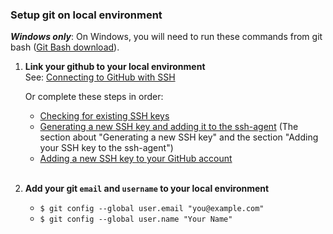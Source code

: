 
### Setup git on local environment
***Windows only***: 
On Windows, you will need to run these commands from git bash ([Git Bash download](https://git-scm.com/downloads)).


1. **Link your github to your local environment**  
  See: [Connecting to GitHub with SSH](https://docs.github.com/en/authentication/connecting-to-github-with-ssh)

    Or complete these steps in order:  
    - [Checking for existing SSH keys](https://docs.github.com/en/authentication/connecting-to-github-with-ssh/checking-for-existing-ssh-keys)  
    - [Generating a new SSH key and adding it to the ssh-agent](https://docs.github.com/en/authentication/connecting-to-github-with-ssh/generating-a-new-ssh-key-and-adding-it-to-the-ssh-agent)   (The section about "Generating a new SSH key" and the section "Adding your SSH key to the ssh-agent")
    - [Adding a new SSH key to your GitHub account](https://docs.github.com/en/authentication/connecting-to-github-with-ssh/adding-a-new-ssh-key-to-your-github-account)  
    <br>  


2. **Add your git `email` and `username` to your local environment**  
    - `$ git config --global user.email "you@example.com"`  
    - `$ git config --global user.name "Your Name"`  


